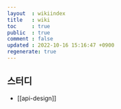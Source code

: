 ```yaml
---
layout  : wikiindex
title   : wiki
toc     : true
public  : true
comment : false
updated : 2022-10-16 15:16:47 +0900
regenerate: true
---
```


## 스터디

* [[api-design]]
